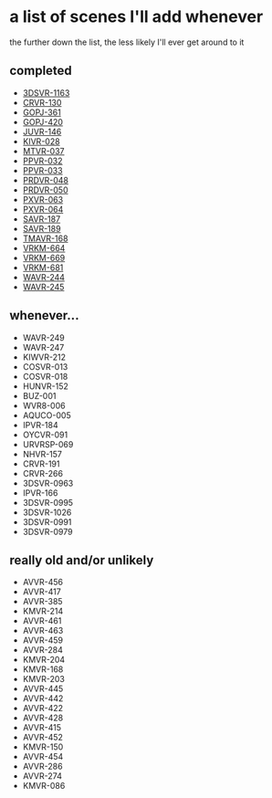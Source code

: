 # a list of scenes I'll add whenever
the further down the list, the less likely I'll ever get around to it

## completed
* [3DSVR-1163](https://github.com/vt-idiot/JAV-VR-JSON/blob/main/3DSVR/3DSVR-1163.json)
* [CRVR-130](https://github.com/vt-idiot/JAV-VR-JSON/blob/main/CRVR/CRVR-130.json)
* [GOPJ-361](https://github.com/vt-idiot/JAV-VR-JSON/blob/main/GOPJ/GOPJ-361.json)
* [GOPJ-420](https://github.com/vt-idiot/JAV-VR-JSON/blob/main/GOPJ/GOPJ-420.json)
* [JUVR-146](https://github.com/vt-idiot/JAV-VR-JSON/blob/main/JUVR/JUVR-146.json)
* [KIVR-028](https://github.com/vt-idiot/JAV-VR-JSON/blob/main/KIVR/KIVR-028.json)
* [MTVR-037](https://github.com/vt-idiot/JAV-VR-JSON/blob/main/MTVR/MTVR-037.json)
* [PPVR-032](https://github.com/vt-idiot/JAV-VR-JSON/blob/main/PPVR/PPVR-032.json)
* [PPVR-033](https://github.com/vt-idiot/JAV-VR-JSON/blob/main/PPVR/PPVR-033.json)
* [PRDVR-048](https://github.com/vt-idiot/JAV-VR-JSON/blob/main/PRDVR%20%5BPrestige%20%22PRVR%22%5D/PRDVR-048.json)
* [PRDVR-050](https://github.com/vt-idiot/JAV-VR-JSON/blob/main/PRDVR%20%5BPrestige%20%22PRVR%22%5D/PRDVR-050.json)
* [PXVR-063](https://github.com/vt-idiot/JAV-VR-JSON/blob/main/PXVR/PXVR-063.json)
* [PXVR-064](https://github.com/vt-idiot/JAV-VR-JSON/blob/main/PXVR/PXVR-064.json)
* [SAVR-187](https://github.com/vt-idiot/JAV-VR-JSON/blob/main/SAVR/SAVR-187.json)
* [SAVR-189](https://github.com/vt-idiot/JAV-VR-JSON/blob/main/SAVR/SAVR-189.json)
* [TMAVR-168](https://github.com/vt-idiot/JAV-VR-JSON/blob/main/TMAVR/TMAVR-168.json)
* [VRKM-664](https://github.com/vt-idiot/JAV-VR-JSON/blob/main/VRKM/VRKM-664.json)
* [VRKM-669](https://github.com/vt-idiot/JAV-VR-JSON/blob/main/VRKM/VRKM-669.json)
* [VRKM-681](https://github.com/vt-idiot/JAV-VR-JSON/blob/main/VRKM/VRKM-681.json)
* [WAVR-244](https://github.com/vt-idiot/JAV-VR-JSON/blob/main/WAVR/WAVR-244.json)
* [WAVR-245](https://github.com/vt-idiot/JAV-VR-JSON/blob/main/WAVR/WAVR-245.json)


## whenever...
* WAVR-249
* WAVR-247
* KIWVR-212
* COSVR-013
* COSVR-018
* HUNVR-152
* BUZ-001
* WVR8-006
* AQUCO-005
* IPVR-184
* OYCVR-091
* URVRSP-069
* NHVR-157
* CRVR-191
* CRVR-266
* 3DSVR-0963
* IPVR-166
* 3DSVR-0995
* 3DSVR-1026
* 3DSVR-0991
* 3DSVR-0979


## really old and/or unlikely
* AVVR-456
* AVVR-417
* AVVR-385
* KMVR-214
* AVVR-461
* AVVR-463
* AVVR-459
* AVVR-284
* KMVR-204
* KMVR-168
* KMVR-203
* AVVR-445
* AVVR-442
* AVVR-422
* AVVR-428
* AVVR-415
* AVVR-452
* KMVR-150
* AVVR-454
* AVVR-286
* AVVR-274
* KMVR-086
